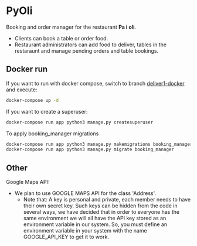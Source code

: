 # PyOli

Booking and order manager for the restaurant **Pa i oli**.

- Clients can book a table or order food.
- Restaurant administrators can add food to deliver, tables in the restaraunt and manage pending orders and table
  bookings.

## Docker run
If you want to run with docker compose, switch to branch [deliver1-docker](https://github.com/SergiGirabet/PyOli/tree/deliver1-docker)
and execute:
```bash
docker-compose up -d
```

If you want to create a superuser:
```bash
docker-compose run app python3 manage.py createsuperuser
```

To apply booking_manager migrations
```bash
docker-compose run app python3 manage.py makemigrations booking_manager
docker-compose run app python3 manage.py migrate booking_manager
```

## Other

Google Maps API:
- We plan to use GOOGLE MAPS API for the class 'Address'.
    - Note that: A key is personal and private, each member needs to have their own secret key. Such keys can be hidden from the
      code in several ways, we have decided that in order to everyone has the same environment we will all have the API
      key stored as an environment variable in our system. So, you must define an environment variable in your system with the name GOOGLE_API_KEY to get it to work.
